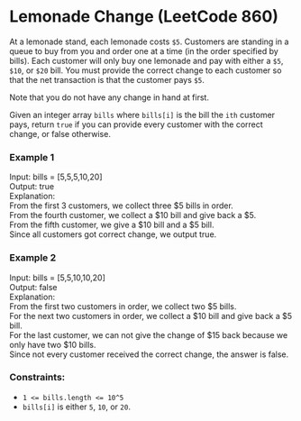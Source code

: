 # Lemonade Change (LeetCode 860)

At a lemonade stand, each lemonade costs ```$5```. Customers are standing in a queue to buy from you and order one at a time (in the order specified by bills). Each customer will only buy one lemonade and pay with either a ```$5```, ```$10```, or ```$20``` bill. You must provide the correct change to each customer so that the net transaction is that the customer pays ```$5```.

Note that you do not have any change in hand at first.

Given an integer array ```bills``` where ```bills[i]``` is the bill the ```ith``` customer pays, return ```true``` if you can provide every customer with the correct change, or false otherwise.

### Example 1

Input: bills = [5,5,5,10,20]<br>
Output: true<br>
Explanation: <br>
From the first 3 customers, we collect three $5 bills in order.<br>
From the fourth customer, we collect a $10 bill and give back a $5.<br>
From the fifth customer, we give a $10 bill and a $5 bill.<br>
Since all customers got correct change, we output true.

### Example 2

Input: bills = [5,5,10,10,20]<br>
Output: false<br>
Explanation: <br>
From the first two customers in order, we collect two $5 bills.<br>
For the next two customers in order, we collect a $10 bill and give back a $5 bill.<br>
For the last customer, we can not give the change of $15 back because we only have two $10 bills.<br>
Since not every customer received the correct change, the answer is false.

### Constraints:

- ```1 <= bills.length <= 10^5```
- ```bills[i]``` is either ```5```, ```10```, or ```20```.